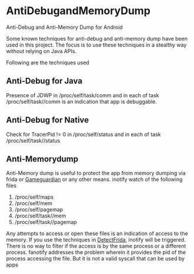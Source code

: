 # AntiDebugandMemoryDump
Anti-Debug and Anti-Memory Dump for Android

Some known techniques for anti-debug and anti-memory dump have been used in this project. The focus is to use these techniques in a stealthy way without relying on Java APIs.

Following are the techniques used
## Anti-Debug for Java
Presence of JDWP in /proc/self/task/comm and in each of task /proc/self/task/<taskid>/comm is an indication that app is debuggable.

## Anti-Debug for Native
Check for TracerPid != 0 in /proc/self/status and in each of task /proc/self/task/<taskid>/status

## Anti-Memorydump 
Anti-Memory dump is useful to protect the app from memory dumping via frida or [Gameguardian](https://gameguardian.net/forum/gallery/image/248-how-to-dump-memory-of-any-running-processes-in-android-gameguardian/) or any other means.
inotify watch of the following files
 1. /proc/self/maps
 2. /proc/self/mem
 3. /proc/self/pagemap 
 4. /proc/self/task/<taskid>/mem
 5. /proc/self/task/<taskid>/pagemap
 
Any attempts to access or open these files is an indication of access to the memory. If you use the techniques in [DetectFrida](https://github.com/darvincisec/DetectFrida), inotify will be triggered. There is no way to filter if the access is by the same process or a different process. fanotify addresses the problem wherein it provides the pid of the process accessing the file. But it is not a valid syscall that can be used by apps

